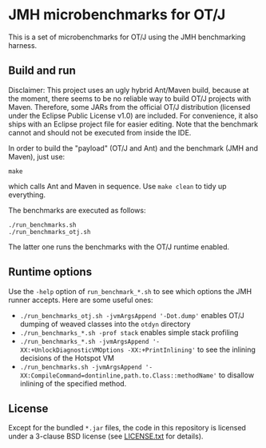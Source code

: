 # JMH microbenchmarks for OT/J 

This is a set of microbenchmarks for OT/J using the JMH benchmarking harness.


## Build and run

Disclaimer: This project uses an ugly hybrid Ant/Maven build, because at the moment, there seems to
be no reliable way to build OT/J projects with Maven. Therefore, some JARs from the official OT/J
distribution (licensed under the Eclipse Public License v1.0) are included. For convenience, it also
ships with an Eclipse project file for easier editing. Note that the benchmark cannot and should
not be executed from inside the IDE.

In order to build the "payload" (OT/J and Ant) and the benchmark (JMH and Maven), just use:

    make

which calls Ant and Maven in sequence. Use `make clean` to tidy up everything.

The benchmarks are executed as follows:

    ./run_benchmarks.sh
    ./run_benchmarks_otj.sh

The latter one runs the benchmarks with the OT/J runtime enabled.


## Runtime options

Use the `-help` option of `run_benchmark_*.sh` to see which options the JMH runner accepts.
Here are some useful ones:

- `./run_benchmarks_otj.sh -jvmArgsAppend '-Dot.dump'` enables OT/J dumping of weaved classes into
  the `otdyn` directory
- `./run_benchmarks_*.sh -prof stack` enables simple stack profiling
- `./run_benchmarks_*.sh -jvmArgsAppend '-XX:+UnlockDiagnosticVMOptions -XX:+PrintInlining'` to see
  the inlining decisions of the Hotspot VM
- `./run_benchmarks.sh -jvmArgsAppend '-XX:CompileCommand=dontinline,path.to.Class::methodName'`
  to disallow inlining of the specified method.


## License

Except for the bundled `*.jar` files, the code in this repository is licensed under a 3-clause BSD
license (see [LICENSE.txt](LICENSE.txt) for details).
